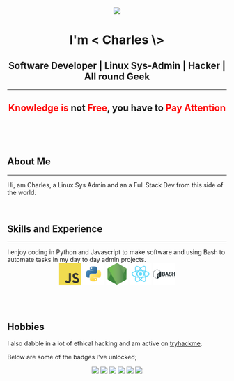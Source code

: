 <div id="logo" align="center">
<img src="https://tryhackme.com/img/badges/mrrobot.svg" width="100">
    <h1>I'm <strong>< Charles \></strong></h1>
</div>

<div id="what_i_do" align="center">
    <h2>Software Developer  |  Linux Sys-Admin  |  Hacker  |  All round Geek</h2>
</div>
<hr>

<div id="quote" align="center">
    <h2><span style="color:red">Knowledge is</span> not <span style="color:red">Free</span>, you have to <span style="color:red">Pay Attention</span></h2>
</div>
<br>
<br>
<br>

## About Me
<hr>
Hi, am Charles, a Linux Sys Admin and an a Full Stack Dev from this side of the world.
<br>
<br>
<br>

## Skills and Experience
<hr>
I enjoy coding in Python and Javascript to make software and using Bash to automate tasks in my day to day admin projects.

<div id="skill_images" align="center">
<img src="https://raw.githubusercontent.com/github/explore/80688e429a7d4ef2fca1e82350fe8e3517d3494d/topics/javascript/javascript.png" alt="javascript_logo" width="50" >
<img src="https://raw.githubusercontent.com/github/explore/80688e429a7d4ef2fca1e82350fe8e3517d3494d/topics/python/python.png" alt="python_logo" width="50" >
<img src="https://raw.githubusercontent.com/github/explore/80688e429a7d4ef2fca1e82350fe8e3517d3494d/topics/nodejs/nodejs.png" alt="nodejs_logo" width="50" >
<img src="https://raw.githubusercontent.com/github/explore/80688e429a7d4ef2fca1e82350fe8e3517d3494d/topics/react/react.png" alt="react_logo" width="50" >
<img src="https://raw.githubusercontent.com/github/explore/80688e429a7d4ef2fca1e82350fe8e3517d3494d/topics/bash/bash.png" alt="bash_logo" width="50" >
</div>

<br>
<br>
<br>

## Hobbies
I also dabble in a lot of ethical hacking and am active on [tryhackme](https://tryhackme.com).

Below are some of the badges I've unlocked;
<div id="hack_badges" align="center">
<img src="https://tryhackme.com/img/badges/mrrobot.svg" width="75">
<img src="https://tryhackme.com/img/badges/linuxprivesc.svg" width="75">
<img src="https://tryhackme.com/img/badges/owasptop10.svg" width="75">
<img src="https://tryhackme.com/img/badges/webbed.svg" width="75">
<img src="https://tryhackme.com/img/badges/linux.svg" width="75">
<img src="https://tryhackme.com/img/badges/ohsint.svg" width="75">
</div>
